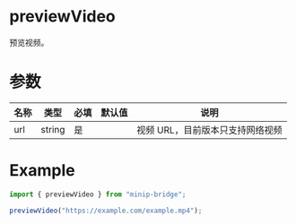 # previewVideo

预览视频。

# 参数

| 名称 | 类型   | 必填 | 默认值 | 说明                             |
| ---- | ------ | ---- | ------ | -------------------------------- |
| url  | string | 是   |        | 视频 URL，目前版本只支持网络视频 |

# Example

```typescript
import { previewVideo } from "minip-bridge";

previewVideo("https://example.com/example.mp4");
```

